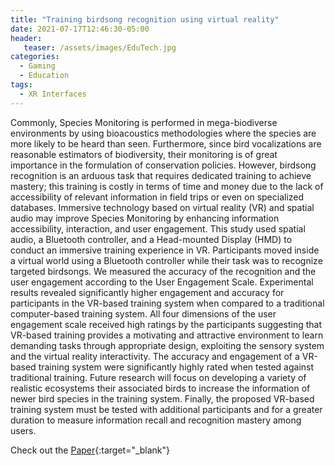 ```yaml
---
title: "Training birdsong recognition using virtual reality"
date: 2021-07-17T12:46:30-05:00
header:
   teaser: /assets/images/EduTech.jpg
categories:
  - Gaming
  - Education
tags:
  - XR Interfaces
---
```


Commonly, Species Monitoring is performed in mega-biodiverse environments by using bioacoustics 
methodologies where the species are more likely to be heard than seen. Furthermore, since bird 
vocalizations are reasonable estimators of biodiversity, their monitoring is of great importance 
in the formulation of conservation policies. However, birdsong recognition is an arduous task that 
requires dedicated training to achieve mastery; this training is costly in terms of time and money 
due to the lack of accessibility of relevant information in field trips or even on specialized databases. 
Immersive technology based on virtual reality (VR) and spatial audio may improve Species Monitoring by 
enhancing information accessibility, interaction, and user engagement. This study used spatial audio, 
a Bluetooth controller, and a Head-mounted Display (HMD) to conduct an immersive training experience in VR. 
Participants moved inside a virtual world using a Bluetooth controller while their task was to recognize 
targeted birdsongs. We measured the accuracy of the recognition and the user engagement according to the 
User Engagement Scale. Experimental results revealed significantly higher engagement and accuracy for 
participants in the VR-based training system when compared to a traditional computer-based training system. 
All four dimensions of the user engagement scale received high ratings by the participants suggesting that 
VR-based training provides a motivating and attractive environment to learn demanding tasks through 
appropriate design, exploiting the sensory system and the virtual reality interactivity. 
The accuracy and engagement of a VR-based training system were significantly highly rated when tested 
against traditional training. Future research will focus on developing a variety of realistic ecosystems 
their associated birds to increase the information of newer bird species in the training system. 
Finally, the proposed VR-based training system must be tested with additional participants and for a 
greater duration to measure information recall and recognition mastery among users.

Check out the [Paper][URL]{:target="_blank"} 

[URL]: https://www.sciencedirect.com/science/article/pii/S209657962100067X

